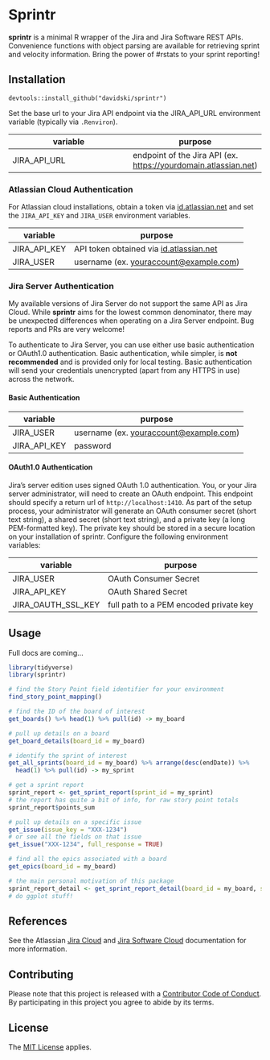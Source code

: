 <!-- README.md is generated from README.Rmd. Please edit that file -->

Sprintr
=======

**sprintr** is a minimal R wrapper of the Jira and Jira Software REST
APIs. Convenience functions with object parsing are available for
retrieving sprint and velocity information. Bring the power of \#rstats
to your sprint reporting!

Installation
------------

`devtools::install_github("davidski/sprintr")`

Set the base url to your Jira API endpoint via the JIRA\_API\_URL
environment variable (typically via `.Renviron`).

<table>
<colgroup>
<col style="width: 52%" />
<col style="width: 47%" />
</colgroup>
<thead>
<tr class="header">
<th>variable</th>
<th>purpose</th>
</tr>
</thead>
<tbody>
<tr class="odd">
<td>JIRA_API_URL</td>
<td>endpoint of the Jira API (ex. <a href="https://yourdomain.atlassian.net" class="uri">https://yourdomain.atlassian.net</a>)</td>
</tr>
</tbody>
</table>

### Atlassian Cloud Authentication

For Atlassian cloud installations, obtain a token via
[id.atlassian.net](https://id.atlassian.net) and set the `JIRA_API_KEY`
and `JIRA_USER` environment variables.

| variable       | purpose                                                                                           |
|----------------|---------------------------------------------------------------------------------------------------|
| JIRA\_API\_KEY | API token obtained via [id.atlassian.net](https://id.atlassian.net)                               |
| JIRA\_USER     | username (ex. <a href="mailto:youraccount@example.com" class="email">youraccount@example.com</a>) |

### Jira Server Authentication

My available versions of Jira Server do not support the same API as Jira
Cloud. While **sprintr** aims for the lowest common denominator, there
may be unexpected differences when operating on a Jira Server endpoint.
Bug reports and PRs are very welcome!

To authenticate to Jira Server, you can use either use basic
authentication or OAuth1.0 authentication. Basic authentication, while
simpler, is **not recommended** and is provided only for local testing.
Basic authentication will send your credentials unencrypted (apart from
any HTTPS in use) across the network.

#### Basic Authentication

| variable       | purpose                                                                                           |
|----------------|---------------------------------------------------------------------------------------------------|
| JIRA\_USER     | username (ex. <a href="mailto:youraccount@example.com" class="email">youraccount@example.com</a>) |
| JIRA\_API\_KEY | password                                                                                          |

#### OAuth1.0 Authentication

Jira’s server edition uses signed OAuth 1.0 authentication. You, or your
Jira server administrator, will need to create an OAuth endpoint. This
endpoint should specify a return url of `http://localhost:1410`. As part
of the setup process, your administrator will generate an OAuth consumer
secret (short text string), a shared secret (short text string), and a
private key (a long PEM-formatted key). The private key should be stored
in a secure location on your installation of sprintr. Configure the
following environment variables:

| variable              | purpose                                |
|-----------------------|----------------------------------------|
| JIRA\_USER            | OAuth Consumer Secret                  |
| JIRA\_API\_KEY        | OAuth Shared Secret                    |
| JIRA\_OAUTH\_SSL\_KEY | full path to a PEM encoded private key |

Usage
-----

Full docs are coming…

``` r
library(tidyverse)
library(sprintr)

# find the Story Point field identifier for your environment
find_story_point_mapping()

# find the ID of the board of interest
get_boards() %>% head(1) %>% pull(id) -> my_board

# pull up details on a board
get_board_details(board_id = my_board)

# identify the sprint of interest
get_all_sprints(board_id = my_board) %>% arrange(desc(endDate)) %>% 
  head(1) %>% pull(id) -> my_sprint

# get a sprint report
sprint_report <- get_sprint_report(sprint_id = my_sprint)
# the report has quite a bit of info, for raw story point totals
sprint_report$points_sum

# pull up details on a specific issue
get_issue(issue_key = "XXX-1234")
# or see all the fields on that issue
get_issue("XXX-1234", full_response = TRUE)

# find all the epics associated with a board
get_epics(board_id = my_board)

# the main personal motivation of this package
sprint_report_detail <- get_sprint_report_detail(board_id = my_board, sprint_id = my_sprint)
# do ggplot stuff!
```

References
----------

See the Atlassian [Jira
Cloud](https://developer.atlassian.com/cloud/jira/platform/rest) and
[Jira Software
Cloud](https://docs.atlassian.com/jira-software/REST/cloud)
documentation for more information.

Contributing
------------

Please note that this project is released with a [Contributor Code of
Conduct](CONDUCT.md). By participating in this project you agree to
abide by its terms.

License
-------

The [MIT License](LICENSE) applies.
